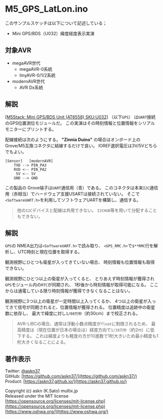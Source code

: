 # M5_GPS_LatLon.ino

このサンプルスケッチは以下について記述している；

- Mini GPS/BDS（U032）緯度経度表示実演

## 対象AVR

- megaAVR世代
  - megaAVR-0系統
  - tinyAVR-0/1/2系統
- modernAVR世代
  - AVR Dx系統

## 解説

[[M5Stack: Mini GPS/BDS Unit (AT6558) SKU:U032]](https://shop.m5stack.com/collections/m5-sensor/products/mini-gps-bds-unit)
（以下`GPS`）
は`UART`接続のGPS位置測位モジュールだ。
この実演はその時刻情報と位置情報をシリアルモニターにプリントする。

配線接続は次のようにする。
__"Zinnia Duino"__ の場合はオンボード上の
Grove/M5互換コネクタに結線するだけで良い。
IOREF選択電圧は3V/5Vどちらでもよい。

```plain
[Sensor]   [modernAVR]
    TXD --> PIN_PA3
    RXD <-- PIN_PA2
     5V <-- 5V
    GND --> GND
```

この製品の Grove端子は`UART`通信用（青）である。
このコネクタは本来`I2C`通信用（赤相当）でハードウェア支援USARTは接続されていない。
そこで`<SoftwareUART.h>`を利用してソフトウェアUARTを構築し、通信する。

> 他の`I2C`デバイスと配線は共用できない。
`I2CHUB`等を用いて分配することもできない。

## 解説

`GPS`の NMEA出力は`<SoftwareUART.h>`で読み取り、
`<GPS_RMC.h>`で`$**RMC`行を解析し、UTC時刻と現在位置を取得する。

観測視野にひとつも衛星が入ってきていない場合、
時刻情報も位置情報も取得できない。

観測視野にひとつ以上の衛星が入ってくると、
とりあえず時刻情報が獲得され
`GPS`モジュール内の`RTC`が同期され、
1秒後から時刻情報が取得可能になる。
ここからは通電している限り時刻情報が獲得できなくなることはない。

観測視野に3つ以上の衛星が一定時間以上入ってくるか、
4つ以上の衛星が入ってきて信号が同期されると、位置情報が獲得される。
位置精度は追跡中の衛星数に依存し、
最大で緯度に対し`1/60万秒`（約30cm）まで校正される。

> AVR-LIBCの場合、通常は浮動小数点精度が`float`に制限されるため、
最高精度は（現在位置が日本の場合は）経度方向で`1/10万秒`（約2m）に低下する。
これは緯度よりも軽度の方が10進数で1桁大きいため最小精度も1桁大きくなることによる。

## 著作表示

Twitter: [@askn37](https://twitter.com/askn37) \
GitHub: [https://github.com/askn37/](https://github.com/askn37/) \
Product: [https://askn37.github.io/](https://askn37.github.io/)

Copyright (c) askn (K.Sato) multix.jp \
Released under the MIT license \
[https://opensource.org/licenses/mit-license.php](https://opensource.org/licenses/mit-license.php) \
[https://www.oshwa.org/](https://www.oshwa.org/)
